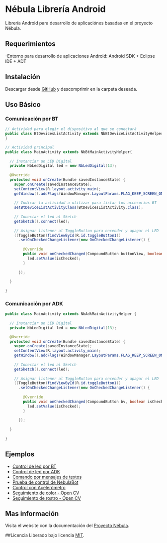 # Nébula Librería Android

Librería Android para desarrollo de aplicaciónes basadas en el proyecto Nébula.

## Requerimientos
-Entorno para desarrollo de aplicaciones Android: Android SDK + Eclipse IDE + ADT

## Instalación

Descargar desde [GitHub](https://github.com/SirIdeas/nebula/archive/android.zip) y descomprimir en la carpeta deseada.

## Uso Básico

### Comunicación por BT
```java
// Actividad para elegir el dispositivo al que se conectará
public class BtDevicesListActivity extends NbBtDeviceListActivityHelper {
}

// Actividad principal
public class MainActivity extends NbBtMainActivityHelper{
  
  // Instanciar un LED Digital
  private NbLedDigital led = new NbLedDigital(13);
  
  @Override
  protected void onCreate(Bundle savedInstanceState) {
    super.onCreate(savedInstanceState);
    setContentView(R.layout.activity_main);
    getWindow().addFlags(WindowManager.LayoutParams.FLAG_KEEP_SCREEN_ON);
    
    // Indicar la actividad a utilizar para listar los accesorios BT
    setBtDeviceListActivityClass(BtDevicesListActivity.class);
    
    // Conectar el led al Sketch
    getSketch().connect(led);
    
    // Asignar listener al ToggleButton para encender y apagar el LED
    ((ToggleButton)findViewById(R.id.toggleButton1))
      .setOnCheckedChangeListener(new OnCheckedChangeListener() {
      
        @Override
        public void onCheckedChanged(CompoundButton buttonView, boolean isChecked) {
          led.setValue(isChecked);
        }
        
      });
    
  }
  
}
```

### Comunicación por ADK
```java
public class MainActivity extends NbAdkMainActivityHelper {
    
  // Instanciar un LED Digital
  private NbLedDigital led = new NbLedDigital(13);

  @Override
  protected void onCreate(Bundle savedInstanceState) {
    super.onCreate(savedInstanceState);
    setContentView(R.layout.activity_main);
    getWindow().addFlags(WindowManager.LayoutParams.FLAG_KEEP_SCREEN_ON);
      
    // Conectar el led al Sketch
    getSketch().connect(led);
      
    // Asignar listener al ToggleButton para encender y apagar el LED
    ((ToggleButton)findViewById(R.id.toggleButton1))
      .setOnCheckedChangeListener(new OnCheckedChangeListener() {
          
        @Override
        public void onCheckedChanged(CompoundButton bv, boolean isChecked) {
          led.setValue(isChecked);
        }
          
      });
      
  }
  
}
```

## Ejemplos

- [Control de led por BT](https://github.com/SirIdeas/nebula/tree/sample.led.blink.bt)
- [Control de led por ADK](https://github.com/SirIdeas/nebula/tree/sample.led.blink.adk)
- [Comando por mensajes de textos](https://github.com/SirIdeas/nebula/tree/sample.messages)
- [Prueba de control de NebulaBot](https://github.com/SirIdeas/nebula/tree/sample.test)
- [Control con Acelerómetro](https://github.com/SirIdeas/nebula/tree/sample.accelerometer)
- [Seguimiento de color - Open CV](https://github.com/SirIdeas/nebula/tree/sample.follow.color)
- [Seguimiento de rostro - Open CV](https://github.com/SirIdeas/nebula/tree/sample.follow.face)

## Mas información
Visita el website con la documentación del [Proyecto Nébula](http://nebula.sirideas.com/).

##Licencia
Liberado bajo licencia [MIT](https://github.com/SirIdeas/nebula/blob/master/LICENSE).